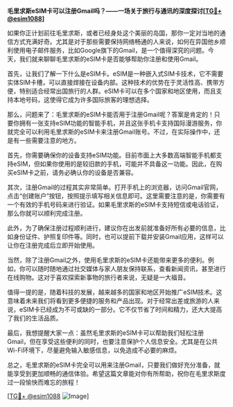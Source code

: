 **毛里求斯eSIM卡可以注册Gmail吗？——一场关于旅行与通讯的深度探讨[[TG💪+ @esim1088](https://t.me/s/esim1088)]**

如果你正计划前往毛里求斯，或者已经身处这个美丽的岛国，那你一定对当地的通信方式充满好奇。尤其是对于那些需要保持网络畅通的人来说，如何在异国他乡顺利使用电子邮件服务，比如Google旗下的Gmail，是一个值得深究的问题。今天，我们就来聊聊毛里求斯的eSIM卡是否能够帮助你注册和使用Gmail。

首先，让我们了解一下什么是eSIM卡。eSIM是一种嵌入式SIM卡技术，它不需要实体SIM卡槽，可以直接焊接在设备内部。这种技术的优势在于灵活性高、携带方便，特别适合经常出国旅行的人群。eSIM卡可以在多个国家和地区使用，而且支持本地号码，这使得它成为许多国际旅客的理想选择。

那么，问题来了：毛里求斯的eSIM卡能否用于注册Gmail呢？答案是肯定的！只要你拥有一张支持eSIM功能的智能手机，并且这张手机卡支持国际漫游服务，你就完全可以利用毛里求斯的eSIM卡来注册Gmail账号。不过，在实际操作中，还是有一些需要注意的地方。

首先，你需要确保你的设备支持eSIM功能。目前市面上大多数高端智能手机都支持eSIM，但如果你使用的是较旧款的手机，可能并不具备这一功能。因此，在购买eSIM卡之前，请务必确认你的设备是否兼容。

其次，注册Gmail的过程其实非常简单。打开手机上的浏览器，访问Gmail官网，点击“创建账户”按钮，按照提示填写相关信息即可。这里需要注意的是，你需要有一个有效的手机号码来进行验证。如果毛里求斯的eSIM卡支持短信或电话验证，那么你就可以顺利完成注册。

此外，为了确保注册过程顺利进行，建议你在出发前就准备好所有必要的信息，比如身份证件、护照复印件等。同时，也可以提前下载并安装Gmail应用，这样可以让你在注册完成后立即开始使用。

当然，除了注册Gmail之外，使用毛里求斯的eSIM卡还能带来更多的便利。例如，你可以随时随地通过社交媒体与家人朋友保持联系，查看新闻资讯，甚至进行在线购物。这对于喜欢探索新事物的旅行者来说，无疑是一大福音。

值得一提的是，随着科技的发展，越来越多的国家和地区开始推广eSIM技术。这意味着未来我们将看到更多便捷的服务和产品出现。对于经常出差或旅游的人来说，eSIM卡已经成为不可或缺的一部分。它不仅节省了时间和精力，还大大提高了我们的生活品质。

最后，我想提醒大家一点：虽然毛里求斯的eSIM卡可以帮助我们轻松注册Gmail，但在享受这些便利的同时，也要注意保护个人信息安全。尤其是在公共Wi-Fi环境下，尽量避免输入敏感信息，以免造成不必要的麻烦。

总之，毛里求斯的eSIM卡完全可以用来注册Gmail，只要我们做好充分准备，就能享受到更加顺畅的通信体验。希望这篇文章能对你有所帮助，祝你在毛里求斯度过一段愉快而难忘的旅程！

[[TG💪+ @esim1088](https://t.me/s/esim1088) ![Image](https://i.postimg.cc/4NQfJmqS/Snipaste-2025-05-13-00-14-12.png)]